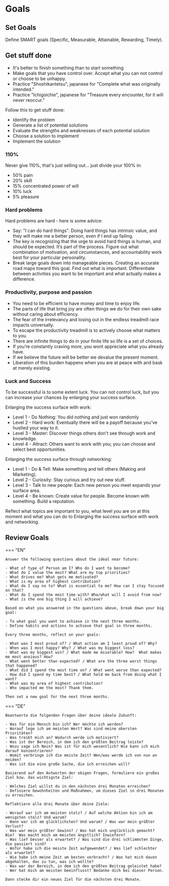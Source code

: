 # Goals

## Set Goals

Define SMART goals (Specific, Measurable, Attainable, Rewarding, Timely).

## Get stuff done

- It's better to finish something than to start something
- Make goals that you have control over. Accept what you can not control or choose to be unhappy.
- Practice "Shoshikantetsu", japanese for "Complete what was originally intended."
- Practice "Ichigoichie", japanese for "Treasure every encounter, for it will never reoccur."

Follow this to get stuff done:

- Identify the problem
- Generate a list of potential solutions
- Evaluate the strengths and weaknesses of each potential solution
- Choose a solution to implement
- Implement the solution

### 110%

Never give 110%, that's just selling out... just divide your 100% in:

- 50% pain
- 20% skill
- 15% concentrated power of will
- 10% luck
- 5% pleasure

### Hard problems

Hard problems are hard - here is some advice:

- Say: "I can do hard things". Doing hard things has intrinsic value, and they will make me a better person, even if I end up failing.
- The key is recognizing that the urge to avoid hard things is human, and should be expected. It’s part of the process. Figure out what combination of motivation, and circumstances, and accountability work best for your particular personality.
- Break large goals down into manageable pieces. Creating an accurate road maps toward this goal. Find out what is important. Differentiate between activities you want to be important and what actually makes a difference.

### Productivity, purpose and passion

- You need to be efficient to have money and time to enjoy life.
- The parts of life that bring joy are often things we do for their own sake without caring about efficiency.
- The fear of the irrelevancy and losing out in the endless treadmill race impacts universally.
- To escape the productivity treadmill is to actively choose what matters to you.
- There are infinite things to do in your finite life so life is a set of choices.
- If you’re constantly craving more, you wont appreciate what you already have.
- If we believe the future will be better we devalue the present moment.
- Liberation of this burden happens when you are at peace with and bask at merely existing.

### Luck and Success

To be successful is to some extent luck. You can not control luck, but you can increase your chances by enlarging your success surface.

Enlarging the success surface with work:

- Level 1 - Do Nothing: You did nothing and just won randomly
- Level 2 - Hard work: Eventually there will be a payoff because you’ve hustled your way to it.
- Level 3 - Master: Discover things others don't see through work and knowledge.
- Level 4 - Attract: Others want to work with you; you can choose and select best opportunities.

Enlarging the success surface through networking:

- Level 1 - Do & Tell: Make something and tell others (Making and Marketing).
- Level 2 - Curiosity: Stay curious and try out new stuff.
- Level 3 - Talk to new people: Each new person you meet expands your surface area.
- Level 4 - Be known: Create value for people. Become known with something. Build a reputation.

Reflect what topics are important to you, what level you are on at this moment and what you can do to Enlarging the success surface with work and networking.

## Review Goals

=== "EN"

    Answer the following questions about the ideal near future:

    - What of type of Person am I? Who do I want to become?
    - What do I value the most? What are my top priorities?
    - What drives me? What gets me motivated?
    - What is my area of highest contribution?
    - What do I say no to? What is essential to me? How can I stay focused on that?
    - What do I spend the most time with? Who/what will I avoid from now?
    - What is the one big thing I will achieve?

    Based on what you answered in the questions above, break down your big goal:

    - To what goal you want to achieve in the next three months.
    - Define habits and actions to achieve that goal in three months.

    Every three months, reflect on your goals:

    - What was I most proud of? / What action am I least proud of? Why?
    - When was I most happy? Why? / What was my biggest loss?
    - What was my biggest win? / What made me miserable? How?  What makes me most anxious? How?
    - What went better than expected? / What are the three worst things that happened?
    - What did I spend the most time on? / What went worse than expected?
    - How did I spend my time best? / What held me back from doing what I want?
    - What was my area of highest contribution?
    - Who impacted me the most? Thank them.

    Then set a new goal for the next three months.

=== "DE"

    Beantworte die folgenden Fragen über deine ideale Zukunft:

    - Was für ein Mensch bin ich? Wer möchte ich werden?
    - Worauf lege ich am meisten Wert? Was sind meine obersten Prioritäten?
    - Was treibt mich an? Wodurch werde ich motiviert?
    - Was ist der Bereich, in dem ich den größten Beitrag leiste?
    - Wozu sage ich Nein? Was ist für mich wesentlich? Wie kann ich mich darauf konzentrieren?
    - Womit verbringe ich die meiste Zeit? Wen/was werde ich von nun an meiden?
    - Was ist die eine große Sache, die ich erreichen will?

    Basierend auf den Antworten der obigen Fragen, formuliere ein großes Ziel bzw. das wichtigste Ziel:

    - Welches Ziel willst du in den nächsten drei Monaten erreichen?
    - Definiere Gewohnheiten und Maßnahmen, um dieses Ziel in drei Monaten zu erreichen.

    Reflektiere alle drei Monate über deine Ziele:

    - Worauf war ich am meisten stolz? / Auf welche Aktion bin ich am wenigsten stolz? Und warum?
    - Wann war ich am glücklichsten? Und warum? / Was war mein größter Verlust?
    - Was war mein größter Gewinn? / Was hat mich unglücklich gemacht? Wie?  Was macht mich am meisten ängstlich? Inwiefern?
    - Was lief besser als erwartet? / Was sind die drei schlimmsten Dinge, die passiert sind?
    - Wofür habe ich die meiste Zeit aufgewendet? / Was lief schlechter als erwartet?
    - Wie habe ich meine Zeit am besten verbracht? / Was hat mich davon abgehalten, das zu tun, was ich wollte?
    - Was war der Bereich, in dem ich den größten Beitrag geleistet habe?
    - Wer hat mich am meisten beeinflusst? Bedanke dich bei dieser Person.

    Dann stecke dir ein neues Ziel für die nächsten drei Monate.
